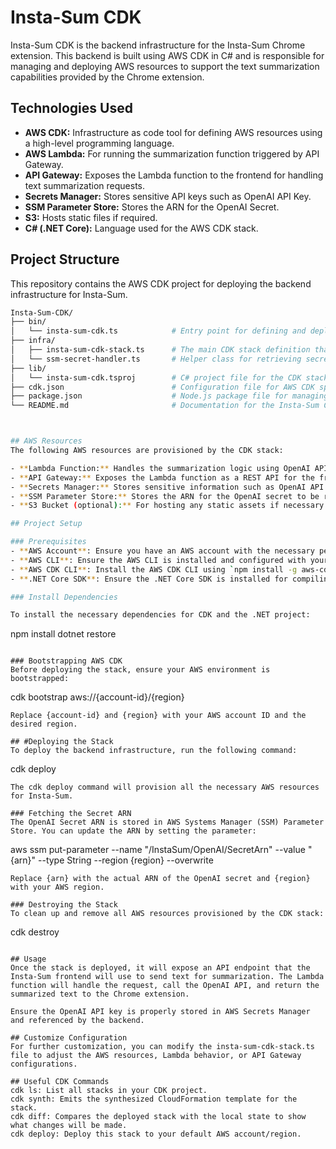 # Insta-Sum CDK

Insta-Sum CDK is the backend infrastructure for the Insta-Sum Chrome extension. This backend is built using AWS CDK in C# and is responsible for managing and deploying AWS resources to support the text summarization capabilities provided by the Chrome extension.

## Technologies Used
- **AWS CDK:** Infrastructure as code tool for defining AWS resources using a high-level programming language.
- **AWS Lambda:** For running the summarization function triggered by API Gateway.
- **API Gateway:** Exposes the Lambda function to the frontend for handling text summarization requests.
- **Secrets Manager:** Stores sensitive API keys such as OpenAI API Key.
- **SSM Parameter Store:** Stores the ARN for the OpenAI Secret.
- **S3:** Hosts static files if required.
- **C# (.NET Core):** Language used for the AWS CDK stack.

## Project Structure
This repository contains the AWS CDK project for deploying the backend infrastructure for Insta-Sum.

```bash
Insta-Sum-CDK/
├── bin/
│   └── insta-sum-cdk.ts            # Entry point for defining and deploying the CDK stack
├── infra/
│   ├── insta-sum-cdk-stack.ts      # The main CDK stack definition that includes resources like Lambda, API Gateway, and Secrets Manager
│   └── ssm-secret-handler.ts       # Helper class for retrieving secrets from SSM Parameter Store
├── lib/
│   └── insta-sum-cdk.tsproj        # C# project file for the CDK stack
├── cdk.json                        # Configuration file for AWS CDK specifying the app's entry point
├── package.json                    # Node.js package file for managing CDK dependencies
└── README.md                       # Documentation for the Insta-Sum CDK backend



## AWS Resources
The following AWS resources are provisioned by the CDK stack:

- **Lambda Function:** Handles the summarization logic using OpenAI API.
- **API Gateway:** Exposes the Lambda function as a REST API for the frontend to interact with.
- **Secrets Manager:** Stores sensitive information such as OpenAI API Key securely.
- **SSM Parameter Store:** Stores the ARN for the OpenAI secret to be retrieved by the stack.
- **S3 Bucket (optional):** For hosting any static assets if necessary for the backend.

## Project Setup

### Prerequisites
- **AWS Account**: Ensure you have an AWS account with the necessary permissions to deploy CDK stacks.
- **AWS CLI**: Ensure the AWS CLI is installed and configured with your credentials.
- **AWS CDK CLI**: Install the AWS CDK CLI using `npm install -g aws-cdk`.
- **.NET Core SDK**: Ensure the .NET Core SDK is installed for compiling and running the CDK project.

### Install Dependencies

To install the necessary dependencies for CDK and the .NET project:

```
npm install
dotnet restore
```

### Bootstrapping AWS CDK
Before deploying the stack, ensure your AWS environment is bootstrapped:

```
cdk bootstrap aws://{account-id}/{region}
```
Replace {account-id} and {region} with your AWS account ID and the desired region.

## #Deploying the Stack
To deploy the backend infrastructure, run the following command:

```
cdk deploy 
```
The cdk deploy command will provision all the necessary AWS resources for Insta-Sum.

### Fetching the Secret ARN
The OpenAI Secret ARN is stored in AWS Systems Manager (SSM) Parameter Store. You can update the ARN by setting the parameter:

```
aws ssm put-parameter --name "/InstaSum/OpenAI/SecretArn" --value "{arn}" --type String --region {region} --overwrite
```
Replace {arn} with the actual ARN of the OpenAI secret and {region} with your AWS region.

### Destroying the Stack
To clean up and remove all AWS resources provisioned by the CDK stack:

```
cdk destroy
```

## Usage
Once the stack is deployed, it will expose an API endpoint that the Insta-Sum frontend will use to send text for summarization. The Lambda function will handle the request, call the OpenAI API, and return the summarized text to the Chrome extension.

Ensure the OpenAI API key is properly stored in AWS Secrets Manager and referenced by the backend.

## Customize Configuration
For further customization, you can modify the insta-sum-cdk-stack.ts file to adjust the AWS resources, Lambda behavior, or API Gateway configurations.

## Useful CDK Commands
cdk ls: List all stacks in your CDK project.
cdk synth: Emits the synthesized CloudFormation template for the stack.
cdk diff: Compares the deployed stack with the local state to show what changes will be made.
cdk deploy: Deploy this stack to your default AWS account/region.
